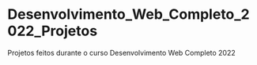 # Desenvolvimento_Web_Completo_2022_Projetos

Projetos feitos durante o curso Desenvolvimento Web Completo 2022
